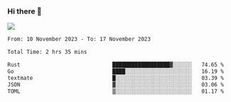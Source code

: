 ### Hi there 👋️

![](https://komarev.com/ghpvc/?username=Loner1024)

<!--START_SECTION:waka-->

```txt
From: 10 November 2023 - To: 17 November 2023

Total Time: 2 hrs 35 mins

Rust                             ██████████████████▓░░░░░░   74.65 %
Go                               ████░░░░░░░░░░░░░░░░░░░░░   16.19 %
textmate                         █░░░░░░░░░░░░░░░░░░░░░░░░   03.39 %
JSON                             ▓░░░░░░░░░░░░░░░░░░░░░░░░   03.06 %
TOML                             ▒░░░░░░░░░░░░░░░░░░░░░░░░   01.17 %
```

<!--END_SECTION:waka-->



